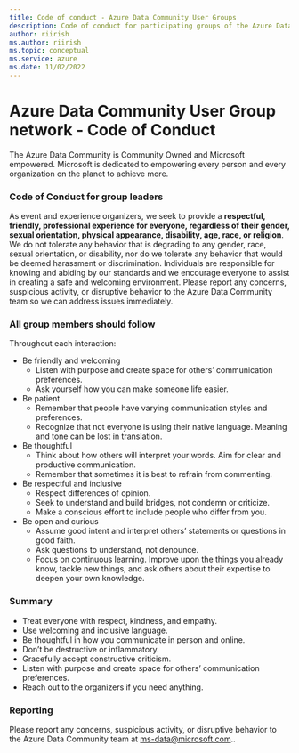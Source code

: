 ```yaml
---
title: Code of conduct - Azure Data Community User Groups
description: Code of conduct for participating groups of the Azure Data Tech Groups program
author: riirish
ms.author: riirish
ms.topic: conceptual
ms.service: azure
ms.date: 11/02/2022
---
```


# Azure Data Community User Group network - Code of Conduct

The Azure Data Community is Community Owned and Microsoft empowered. Microsoft is dedicated to empowering every person and every organization on the planet to achieve more.

### Code of Conduct for group leaders

As event and experience organizers, we seek to provide a **respectful, friendly, professional experience for everyone, regardless of their gender, sexual orientation, physical appearance, disability, age, race, or religion**. We do not tolerate any behavior that is degrading to any gender, race, sexual orientation, or disability, nor do we tolerate any behavior that would be deemed harassment or discrimination. Individuals are responsible for knowing and abiding by our standards and we encourage everyone to assist in creating a safe and welcoming environment.
Please report any concerns, suspicious activity, or disruptive behavior to the Azure Data Community team so we can address issues immediately.

### All group members should follow

Throughout each interaction:

* Be friendly and welcoming
  * Listen with purpose and create space for others’ communication preferences.
  * Ask yourself how you can make someone life easier.
* Be patient
  * Remember that people have varying communication styles and preferences.
  * Recognize that not everyone is using their native language. Meaning and tone can be lost in translation.
* Be thoughtful
  * Think about how others will interpret your words. Aim for clear and productive communication.
  * Remember that sometimes it is best to refrain from commenting.
* Be respectful and inclusive
  * Respect differences of opinion.
  * Seek to understand and build bridges, not condemn or criticize.
  * Make a conscious effort to include people who differ from you.
* Be open and curious
  * Assume good intent and interpret others’ statements or questions in good faith.
  * Ask questions to understand, not denounce.
  * Focus on continuous learning. Improve upon the things you already know, tackle new things, and ask others about their expertise to deepen your own knowledge.

### Summary

* Treat everyone with respect, kindness, and empathy.
* Use welcoming and inclusive language.
* Be thoughtful in how you communicate in person and online.
* Don’t be destructive or inflammatory.
* Gracefully accept constructive criticism.
* Listen with purpose and create space for others’ communication preferences.
* Reach out to the organizers if you need anything.

### Reporting

Please report any concerns, suspicious activity, or disruptive behavior to the Azure Data Community team at ms-data@microsoft.com..
